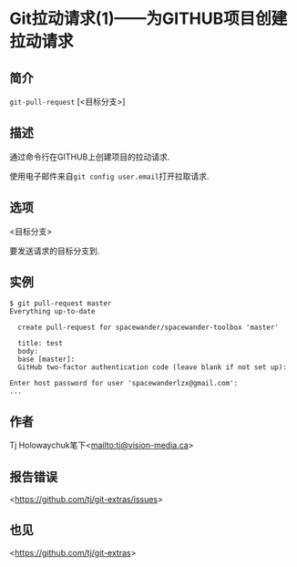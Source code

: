
# Git拉动请求(1)——为GITHUB项目创建拉动请求

## 简介

`git-pull-request` [&lt;目标分支&gt;]

## 描述

通过命令行在GITHUB上创建项目的拉动请求.

使用电子邮件来自`git config user.email`打开拉取请求.

## 选项

\<目标分支>

要发送请求的目标分支到.

## 实例

```
$ git pull-request master
Everything up-to-date

  create pull-request for spacewander/spacewander-toolbox 'master'

  title: test
  body:  
  base [master]: 
  GitHub two-factor authentication code (leave blank if not set up): 

Enter host password for user 'spacewanderlzx@gmail.com':
...
```

## 作者

Tj Holowaychuk笔下\<<mailto:tj@vision-media.ca>>

## 报告错误

\<<https://github.com/tj/git-extras/issues>>

## 也见

\<<https://github.com/tj/git-extras>>
